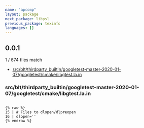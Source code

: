 ```yaml
---
name: "apcomp"
layout: package
next_package: libpsl
previous_package: texinfo
languages: []
---
```

## 0.0.1
1 / 674 files match

 - [src/blt/thirdparty_builtin/googletest-master-2020-01-07/googletest/cmake/libgtest.la.in](#srcbltthirdparty_builtingoogletest-master-2020-01-07googletestcmakelibgtestlain)

### src/blt/thirdparty_builtin/googletest-master-2020-01-07/googletest/cmake/libgtest.la.in

```

{% raw %}
15 | # Files to dlopen/dlpreopen
16 | dlopen=''
{% endraw %}

```